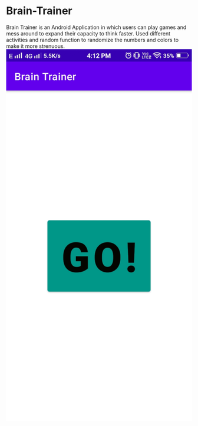 # Brain-Trainer
Brain Trainer is an Android Application in which users can play games and mess around to expand their capacity to think faster.
Used different activities and random function to randomize the numbers and colors to make it more strenuous.
![alt text](https://github.com/Maniss-ai/Brain-Trainer/blob/master/images/3.jpeg)
